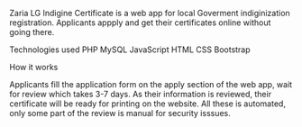 Zaria LG Indigine Certificate is a web app for local Goverment indiginization registration. Applicants appply and get
their certificates online without going there.

Technologies used
PHP
MySQL
JavaScript
HTML
CSS
Bootstrap


How it works

Applicants fill the application form on the apply section of the web app, wait for review which takes 3-7 days. As their
information is reviewed, their certificate will be ready for printing on the website. All these is automated, only some part
of the review is manual for security isssues.

 